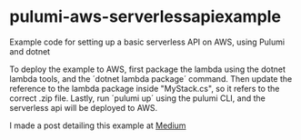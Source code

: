 # pulumi-aws-serverlessapiexample
Example code for setting up a basic serverless API on AWS, using Pulumi and dotnet

To deploy the example to AWS, first package the lambda using the dotnet lambda tools, and the ´dotnet lambda package´ command.
Then update the reference to the lambda package inside "MyStack.cs", so it refers to the correct .zip file.
Lastly, run ´pulumi up´ using the pulumi CLI, and the serverless api will be deployed to AWS.

I made a post detailing this example at [Medium](https://medium.com/@mikkel_78989/serverless-cloud-api-using-aws-pulumi-and-net-core-83e2e55397b3) 
